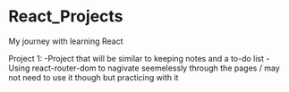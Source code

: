 # React_Projects
My journey with learning React

Project 1:
 -Project that will be similar to keeping notes and a to-do list
 -Using react-router-dom to nagivate seemelessly through the pages / may not need to use it though but practicing with it
